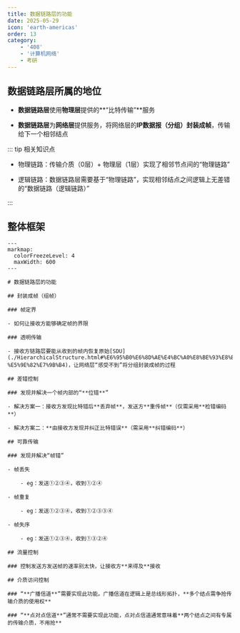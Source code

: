 ```yaml
---
title: 数据链路层的功能
date: 2025-05-29
icon: 'earth-americas'
order: 13
category: 
    - '408'
    - '计算机网络'
    - 考研
---
```


## 数据链路层所属的地位

- **数据链路层**使用**物理层**提供的**“比特传输”**服务

- **数据链路层**为**网络层**提供服务，将网络层的**IP数据报（分组）**封装成**帧**，传输给下一个相邻结点

::: tip 相关知识点

- 物理链路：传输介质（0层）+ 物理层（1层）实现了相邻节点间的“物理链路”

- 逻辑链路：数据链路层需要基于“物理链路”，实现相邻结点之间逻辑上无差错的“数据链路（逻辑链路）”

:::

## 整体框架

````markmap
---
markmap:
  colorFreezeLevel: 4
  maxWidth: 600
---

# 数据链路层的功能

## 封装成帧（组帧）

### 帧定界

- 如何让接收方能够确定帧的界限

### 透明传输

- 接收方链路层要能从收到的帧内恢复原始[SDU](./HierarchicalStructure.html#%E6%95%B0%E6%8D%AE%E4%BC%A0%E8%BE%93%E8%BF%87%E7%A8%8B-%E5%9E%82%E7%9B%B4)，让网络层“感受不到”将分组封装成帧的过程

## 差错控制

### 发现并解决一个帧内部的“**位错**”

- 解决方案一：接收方发现比特错后**丢弃帧**，发送方**重传帧**（仅需采用**检错编码**）

- 解决方案二：**由接收方发现并纠正比特错误**（需采用**纠错编码**）

## 可靠传输

### 发现并解决“帧错”

- 帧丢失

    - eg：发送①②③④，收到①②④

- 帧重复

    - eg：发送①②③④，收到①②③③④

- 帧失序

    - eg：发送①②③④，收到①③②④

## 流量控制

### 控制发送方发送帧的速率别太快，让接收方**来得及**接收

## 介质访问控制

### “**广播信道**”需要实现此功能。广播信道在逻辑上是总线形拓扑，**多个结点需争抢传输介质的使用权**

### “**点对点信道**”通常不需要实现此功能，点对点信道通常意味着**两个结点之间有专属的传输介质，不用抢**

````


